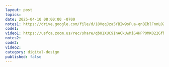 ```yaml
---
layout: post
topics: 
date: 2025-04-10 08:00:00 -0700
notes1: https://drive.google.com/file/d/18VqqJza5YBIw9sFua-qnBIblFnnLOZqc/view?usp=sharing
code1: 
video1: https://usfca.zoom.us/rec/share/qbO1XUC9InACkUwMiG4HPPOMKO22GfbWXYohksUvFinG7KwFn5niDowe5OnFCAvv.zXlfnybifgrXhry-
notes2: 
code2: 
video2: 
category: digital-design
published: false
---
```

